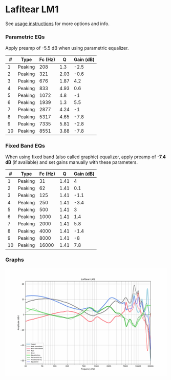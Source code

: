 # Lafitear LM1
See [usage instructions](https://github.com/jaakkopasanen/AutoEq#usage) for more options and info.

### Parametric EQs
Apply preamp of -5.5 dB when using parametric equalizer.

|   # | Type    |   Fc (Hz) |    Q |   Gain (dB) |
|-----|---------|-----------|------|-------------|
|   1 | Peaking |       208 | 1.3  |        -2.5 |
|   2 | Peaking |       321 | 2.03 |        -0.6 |
|   3 | Peaking |       676 | 1.87 |         4.2 |
|   4 | Peaking |       833 | 4.93 |         0.6 |
|   5 | Peaking |      1072 | 4.8  |        -1   |
|   6 | Peaking |      1939 | 1.3  |         5.5 |
|   7 | Peaking |      2877 | 4.24 |        -1   |
|   8 | Peaking |      5317 | 4.65 |        -7.8 |
|   9 | Peaking |      7335 | 5.81 |        -2.8 |
|  10 | Peaking |      8551 | 3.88 |        -7.8 |

### Fixed Band EQs
When using fixed band (also called graphic) equalizer, apply preamp of **-7.4 dB** (if available) and set gains manually with these parameters.

|   # | Type    |   Fc (Hz) |    Q |   Gain (dB) |
|-----|---------|-----------|------|-------------|
|   1 | Peaking |        31 | 1.41 |         4   |
|   2 | Peaking |        62 | 1.41 |         0.1 |
|   3 | Peaking |       125 | 1.41 |        -1.1 |
|   4 | Peaking |       250 | 1.41 |        -3.4 |
|   5 | Peaking |       500 | 1.41 |         3   |
|   6 | Peaking |      1000 | 1.41 |         1.4 |
|   7 | Peaking |      2000 | 1.41 |         5.8 |
|   8 | Peaking |      4000 | 1.41 |        -1.4 |
|   9 | Peaking |      8000 | 1.41 |        -8   |
|  10 | Peaking |     16000 | 1.41 |         7.8 |

### Graphs
![](./Lafitear%20LM1.png)
